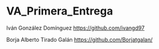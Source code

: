 # VA_Primera_Entrega
Iván González Domínguez https://github.com/ivangd97 

Borja Alberto Tirado Galán https://github.com/Borjatgalan/
